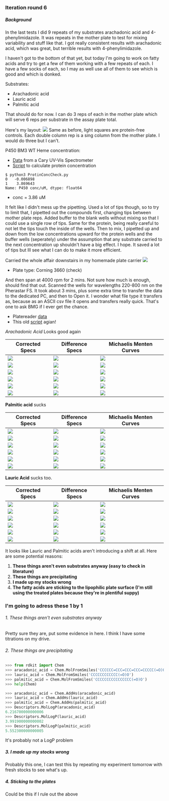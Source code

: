 ### Iteration round 6
##### Background
In the last tests I did 9 repeats of my substrates arachadonic acid and
4-phenylimidazole. It was  repeats in the mother plate to test for mixing
variability and stuff like that. I got really consistent results with
arachadonic acid, which was great, but terrible results with 4-phenylimidazole.

I haven't got to the bottom of that yet, but today I'm going to work on fatty
acids and try to get a few of them working with a few repeats of each. I have a
few socks of each, so I may as well use all of them to see which is good and
which is donked.

Substrates:
* Arachadonic acid
* Lauric acid
* Palmitic acid

That should do for now. I can do 3 reps of each in the mother plate which will serve 6 reps per substrate in the assay plate total.

Here's my layout:
![](/home/james/Documents/Work/201906_PlateAssayDevelopment/6_More_iterationns/20190620_1_Platelayout.png)
Same as before, light squares are protein-free controls. Each double column rep is a sing column from the mother plate. I would do three but I can't.

P450 BM3 WT Heme concentration:
* [Data](20190620_BM3conccheck.csv) from a Cary UV-Vis Spectrometer
* [Script](ProtinConcCheck.py) to calculate protein concentration
```
$ python3 ProtinConcCheck.py
0   -0.006898
1    3.869643
Name: P450 conc/uM, dtype: float64
```
* conc = 3.86 uM

It felt like I didn't mess up the pipetting. Used a lot of tips though, so to
try to limit that, I pipetted out the compounds first, changing tips between
mother plate reps. Added buffer to the blank wells without mixing so that I
could use a single row of tips. Same for the protein, being really careful to
not let the tips touch the inside of the wells. Then to mix, I pipetted up and
down from the low concentrations upward for the protein wells and the buffer
wells (seperately) under the assumption that any substrate carried to the next
concentration up shouldn't have a big effect. I hope. It saved a lot of tips but
Ill see what I can do to make it more efficient.

Carried the whole affair downstairs in my homemade plate carrier
![](assets/readme-c8e5a655.jpg)

* Plate type: Corning 3660 (check)

And then span at 4000 rpm for 2 mins. Not sure how much is enough, should find
that out. Scanned the wells for wavelengths 220-800 nm on the Pherastar FS. It
took about 3 mins, plus some extra time to transfer the data to the dedicated
PC, and then to Open it. I wonder what file type it transfers as, because as an
ASCII csv file it opens and transfers really quick. That's one to ask BMG if I
ever get the chance.

* Platereader [data](assets/readme-00111b7f.CSV)
* This old [script](Plateanalysis20190620.py) agian!

*Arachadonic Acid* Looks good again

|Corrected Specs| Difference Specs| Michaelis Menten Curves|
|---------|---------|---------|
|![](arachadnic_acid_1.1_Corrected_Spectra_PM.png)|![](arachadnic_acid_1.1_Difference_Spectra_PM.png) | ![](arachadnic_acid_1.1_Michaelis_Menten_PM.png)|
|![](arachadnic_acid_1.2_Corrected_Spectra_PM.png) | ![](arachadnic_acid_1.2_Difference_Spectra_PM.png) | ![](arachadnic_acid_1.2_Michaelis_Menten_PM.png)|
|![](arachadnic_acid_2.1_Corrected_Spectra_PM.png)|![]( arachadnic_acid_2.1_Difference_Spectra_PM.png)| ![](arachadnic_acid_2.1_Michaelis_Menten_PM.png)|
|![](arachadnic_acid_2.2_Corrected_Spectra_PM.png)|![]( arachadnic_acid_2.2_Difference_Spectra_PM.png)| ![](arachadnic_acid_2.2_Michaelis_Menten_PM.png)|
|![](arachadnic_acid_3.1_Corrected_Spectra_PM.png)|![]( arachadnic_acid_3.1_Difference_Spectra_PM.png)| ![](arachadnic_acid_3.1_Michaelis_Menten_PM.png)|
|![](arachadnic_acid_3.2_Corrected_Spectra_PM.png)|![]( arachadnic_acid_3.2_Difference_Spectra_PM.png)| ![](arachadnic_acid_3.2_Michaelis_Menten_PM.png)|

**Palmitic acid** sucks

|Corrected Specs| Difference Specs| Michaelis Menten Curves|
|---------|---------|---------|
|![](Palmitic_acid_1.1_Corrected_Spectra_PM.png)|![](Palmitic_acid_1.1_Difference_Spectra_PM.png) | ![](Palmitic_acid_1.1_Michaelis_Menten_PM.png)|
|![](Palmitic_acid_1.2_Corrected_Spectra_PM.png) | ![](Palmitic_acid_1.2_Difference_Spectra_PM.png) | ![](Palmitic_acid_1.2_Michaelis_Menten_PM.png)|
|![](Palmitic_acid_2.1_Corrected_Spectra_PM.png)|![]( Palmitic_acid_2.1_Difference_Spectra_PM.png)| ![](Palmitic_acid_2.1_Michaelis_Menten_PM.png)|
|![](Palmitic_acid_2.2_Corrected_Spectra_PM.png)|![]( Palmitic_acid_2.2_Difference_Spectra_PM.png)| ![](Palmitic_acid_2.2_Michaelis_Menten_PM.png)|
|![](Palmitic_acid_3.1_Corrected_Spectra_PM.png)|![]( Palmitic_acid_3.1_Difference_Spectra_PM.png)| ![](Palmitic_acid_3.1_Michaelis_Menten_PM.png)|
|![](Palmitic_acid_3.2_Corrected_Spectra_PM.png)|![]( Palmitic_acid_3.2_Difference_Spectra_PM.png)| ![](Palmitic_acid_3.2_Michaelis_Menten_PM.png)|

**Lauric Acid** sucks too.

|Corrected Specs| Difference Specs| Michaelis Menten Curves|
|---------|---------|---------|
|![](Lauric_acid_1.1_Corrected_Spectra_PM.png)|![](Lauric_acid_1.1_Difference_Spectra_PM.png) | ![](Lauric_acid_1.1_Michaelis_Menten_PM.png)|
|![](Lauric_acid_1.2_Corrected_Spectra_PM.png) | ![](Lauric_acid_1.2_Difference_Spectra_PM.png) | ![](Lauric_acid_1.2_Michaelis_Menten_PM.png)|
|![](Lauric_acid_2.1_Corrected_Spectra_PM.png)|![]( Lauric_acid_2.1_Difference_Spectra_PM.png)| ![](Lauric_acid_2.1_Michaelis_Menten_PM.png)|
|![](Lauric_acid_2.2_Corrected_Spectra_PM.png)|![]( Lauric_acid_2.2_Difference_Spectra_PM.png)| ![](Lauric_acid_2.2_Michaelis_Menten_PM.png)|
|![](Lauric_acid_3.1_Corrected_Spectra_PM.png)|![]( Lauric_acid_3.1_Difference_Spectra_PM.png)| ![](Lauric_acid_3.1_Michaelis_Menten_PM.png)|
|![](Lauric_acid_3.2_Corrected_Spectra_PM.png)|![]( Lauric_acid_3.2_Difference_Spectra_PM.png)| ![](Lauric_acid_3.2_Michaelis_Menten_PM.png)|

It looks like Lauric and Palmitic acids aren't introducing a shift at all. Here are some potential reasons:
1. **These things aren't even substrates anyway (easy to check in literature)**
2. **These things are precipitating**
3. **I made up my stocks wrong**
4. **The fatty acids are sticking to the lipophilic plate surface (I'm still using the treated plates because they're in plentiful suppy)**

### I'm going to adress these 1 by 1

###### 1. These things aren't even substrates anyway
Pretty sure they are, put some evidence in here. I think I have some titrations on my drive.


###### 2. These things are precipitating
```python
>>> from rdkit import Chem
>>> aracadonic_acid = Chem.MolFromSmiles('CCCCCC=CCC=CCC=CCC=CCCCC(=O)O')
>>> lauric_acid = Chem.MolFromSmiles('CCCCCCCCCCCC(=O)O')
>>> palmitic_acid = Chem.MolFromSmiles('CCCCCCCCCCCCCCCC(=O)O')
>>> help(Chem)

>>> aracadonic_acid = Chem.AddHs(aracadonic_acid)
>>> lauric_acid = Chem.AddHs(lauric_acid)
>>> palmitic_acid = Chem.AddHs(palmitic_acid)
>>> Descriptors.MolLogP(aracadonic_acid)
6.216700000000006
>>> Descriptors.MolLogP(lauric_acid)
3.991900000000002
>>> Descriptors.MolLogP(palmitic_acid)
5.552300000000005
```
It's probably not a LogP problem

##### 3. I made up my stocks wrong
Probably this one, I can test this by repeating my experiment tomorrow with fresh stocks to see what's up.

##### 4. Sticking to the plates
Could be this if I rule out the above
